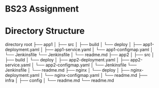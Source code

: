 # BS23 Assignment

# Directory Structure

directory root
├── app1
│   ├── src
│   ├── build
│   └── deploy
│       ├── app1-deployment.yaml
│       ├── app1-service.yaml
│       └── app1-configmap.yaml
│   └── Jenkinsfile
      └── Jenkinsfile
│   └── readme.md
├── app2
│   ├── src
│   ├── build
│   └── deploy
│       ├── app2-deployment.yaml
│       ├── app2-service.yaml
│       └── app2-configmap.yaml
│   └── Jenkinsfile
      └── Jenkinsfile
│   └── readme.md
├── nginx
│   └── deploy
│       ├── nginx-deployment.yaml
│       └── nginx-configmap.yaml
│   └── readme.md
├── infra
│   ├── config
│   └── readme.md
└── readme.md
